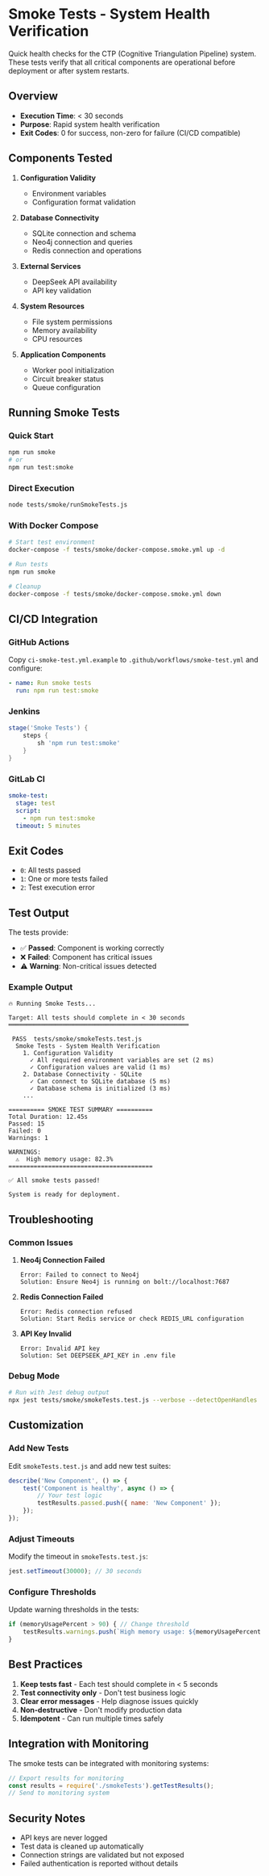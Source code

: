 # Smoke Tests - System Health Verification

Quick health checks for the CTP (Cognitive Triangulation Pipeline) system. These tests verify that all critical components are operational before deployment or after system restarts.

## Overview

- **Execution Time**: < 30 seconds
- **Purpose**: Rapid system health verification
- **Exit Codes**: 0 for success, non-zero for failure (CI/CD compatible)

## Components Tested

1. **Configuration Validity**
   - Environment variables
   - Configuration format validation

2. **Database Connectivity**
   - SQLite connection and schema
   - Neo4j connection and queries
   - Redis connection and operations

3. **External Services**
   - DeepSeek API availability
   - API key validation

4. **System Resources**
   - File system permissions
   - Memory availability
   - CPU resources

5. **Application Components**
   - Worker pool initialization
   - Circuit breaker status
   - Queue configuration

## Running Smoke Tests

### Quick Start
```bash
npm run smoke
# or
npm run test:smoke
```

### Direct Execution
```bash
node tests/smoke/runSmokeTests.js
```

### With Docker Compose
```bash
# Start test environment
docker-compose -f tests/smoke/docker-compose.smoke.yml up -d

# Run tests
npm run smoke

# Cleanup
docker-compose -f tests/smoke/docker-compose.smoke.yml down
```

## CI/CD Integration

### GitHub Actions
Copy `ci-smoke-test.yml.example` to `.github/workflows/smoke-test.yml` and configure:

```yaml
- name: Run smoke tests
  run: npm run test:smoke
```

### Jenkins
```groovy
stage('Smoke Tests') {
    steps {
        sh 'npm run test:smoke'
    }
}
```

### GitLab CI
```yaml
smoke-test:
  stage: test
  script:
    - npm run test:smoke
  timeout: 5 minutes
```

## Exit Codes

- `0`: All tests passed
- `1`: One or more tests failed
- `2`: Test execution error

## Test Output

The tests provide:
- ✅ **Passed**: Component is working correctly
- ❌ **Failed**: Component has critical issues
- ⚠️  **Warning**: Non-critical issues detected

### Example Output
```
🔥 Running Smoke Tests...

Target: All tests should complete in < 30 seconds
══════════════════════════════════════════════════

 PASS  tests/smoke/smokeTests.test.js
  Smoke Tests - System Health Verification
    1. Configuration Validity
      ✓ All required environment variables are set (2 ms)
      ✓ Configuration values are valid (1 ms)
    2. Database Connectivity - SQLite
      ✓ Can connect to SQLite database (5 ms)
      ✓ Database schema is initialized (3 ms)
    ...

========== SMOKE TEST SUMMARY ==========
Total Duration: 12.45s
Passed: 15
Failed: 0
Warnings: 1

WARNINGS:
  ⚠️  High memory usage: 82.3%
========================================

✅ All smoke tests passed!

System is ready for deployment.
```

## Troubleshooting

### Common Issues

1. **Neo4j Connection Failed**
   ```
   Error: Failed to connect to Neo4j
   Solution: Ensure Neo4j is running on bolt://localhost:7687
   ```

2. **Redis Connection Failed**
   ```
   Error: Redis connection refused
   Solution: Start Redis service or check REDIS_URL configuration
   ```

3. **API Key Invalid**
   ```
   Error: Invalid API key
   Solution: Set DEEPSEEK_API_KEY in .env file
   ```

### Debug Mode
```bash
# Run with Jest debug output
npx jest tests/smoke/smokeTests.test.js --verbose --detectOpenHandles
```

## Customization

### Add New Tests
Edit `smokeTests.test.js` and add new test suites:

```javascript
describe('New Component', () => {
    test('Component is healthy', async () => {
        // Your test logic
        testResults.passed.push({ name: 'New Component' });
    });
});
```

### Adjust Timeouts
Modify the timeout in `smokeTests.test.js`:
```javascript
jest.setTimeout(30000); // 30 seconds
```

### Configure Thresholds
Update warning thresholds in the tests:
```javascript
if (memoryUsagePercent > 90) { // Change threshold
    testResults.warnings.push(`High memory usage: ${memoryUsagePercent.toFixed(1)}%`);
}
```

## Best Practices

1. **Keep tests fast** - Each test should complete in < 5 seconds
2. **Test connectivity only** - Don't test business logic
3. **Clear error messages** - Help diagnose issues quickly
4. **Non-destructive** - Don't modify production data
5. **Idempotent** - Can run multiple times safely

## Integration with Monitoring

The smoke tests can be integrated with monitoring systems:

```javascript
// Export results for monitoring
const results = require('./smokeTests').getTestResults();
// Send to monitoring system
```

## Security Notes

- API keys are never logged
- Test data is cleaned up automatically
- Connection strings are validated but not exposed
- Failed authentication is reported without details